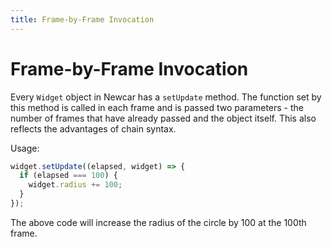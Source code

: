```yaml
---
title: Frame-by-Frame Invocation
---
```


# Frame-by-Frame Invocation

Every `Widget` object in Newcar has a `setUpdate` method. The function set by this method is called in each frame and is passed two parameters - the number of frames that have already passed and the object itself. This also reflects the advantages of chain syntax.

Usage:

```javascript
widget.setUpdate((elapsed, widget) => {
  if (elapsed === 100) {
    widget.radius += 100;
  }
});
```

The above code will increase the radius of the circle by 100 at the 100th frame.
